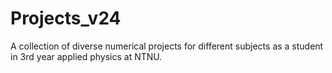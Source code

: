 # Projects_v24

A collection of diverse numerical projects for different subjects as a student in 3rd year applied physics at NTNU.
